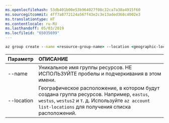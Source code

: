 ```yaml
---
ms.openlocfilehash: 53db401b00e53b964027f08c32ca7a38a4915f60
ms.sourcegitcommit: 4ff7a8772124a567f43e2c3e13aded368c4002e3
ms.translationtype: HT
ms.contentlocale: ru-RU
ms.lasthandoff: 05/03/2019
ms.locfileid: "65035699"
---
```

```cmd
az group create --name <resource-group-name> --location <geographic-location> --verbose
```

| Параметр | ОПИСАНИЕ |
|:---|:---|
| --name | Уникальное имя группы ресурсов. НЕ ИСПОЛЬЗУЙТЕ пробелы и подчеркивания в этом имени. |
| --location | Географическое расположение, в котором будут создана группа ресурсов. Например, `eastus`, `westus`, `westus2` и т. д. Используйте `az account list-locations` для получения списка расположений. |